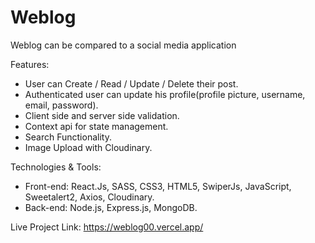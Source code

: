 # Weblog

Weblog can be compared to a social media application

Features:

- User can Create / Read / Update / Delete their post.
- Authenticated user can update his profile(profile picture, username, email, password).
- Client side and server side validation.
- Context api for state management.
- Search Functionality.
- Image Upload with Cloudinary.

Technologies & Tools:

- Front-end: React.Js, SASS, CSS3, HTML5, SwiperJs, JavaScript, Sweetalert2, Axios, Cloudinary.
- Back-end: Node.js, Express.js, MongoDB.

Live Project Link: https://weblog00.vercel.app/
